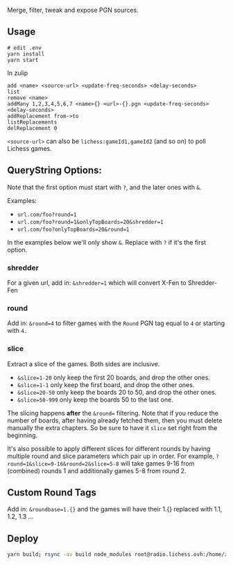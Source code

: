 Merge, filter, tweak and expose PGN sources.

## Usage

```
# edit .env
yarn install
yarn start
```

In zulip

```
add <name> <source-url> <update-freq-seconds> <delay-seconds>
list
remove <name>
addMany 1,2,3,4,5,6,7 <name>{} <url>-{}.pgn <update-freq-seconds> <delay-seconds>
addReplacement from->to
listReplacements
delReplacement 0
```

`<source-url>` can also be `lichess:gameId1,gameId2` (and so on) to poll Lichess games.

## QueryString Options:

Note that the first option must start with `?`, and the later ones with `&`.

Examples:

- `url.com/foo?round=1`
- `url.com/foo?round=1&onlyTopBoards=20&shredder=1`
- `url.com/foo?onlyTopBoards=20&round=1`

In the examples below we'll only show `&`. Replace with `?` if it's the first option.

### shredder

For a given url, add in: `&shredder=1` which will convert X-Fen to Shredder-Fen

### round

Add in: `&round=4` to filter games with the `Round` PGN tag equal to `4` or starting with `4.`

### slice

Extract a slice of the games. Both sides are inclusive.

- `&slice=1-20` only keep the first 20 boards, and drop the other ones.
- `&slice=1-1` only keep the first board, and drop the other ones.
- `&slice=20-50` only keep the boards 20 to 50, and drop the other ones.
- `&slice=50-999` only keep the boards 50 to the last one.

The slicing happens **after** the `&round=` filtering.
Note that if you reduce the number of boards, after having already fetched them, then you must delete manually the extra chapters.
So be sure to have it `slice` set right from the beginning.

It's also possible to apply different slices for different rounds by having multiple round and slice parameters which pair up in order. For example, `?round=1&slice=9-16&round=2&slice=5-8` will take games 9-16 from (combined) rounds 1 and additionally games 5-8 from round 2.

## Custom Round Tags

Add in: `&roundbase=1.{}` and the games will have their 1.{}
replaced with 1.1, 1.2, 1.3 ...

## Deploy

```sh
yarn build; rsync -av build node_modules root@radio.lichess.ovh:/home/zulip-pgn-mule/; ssh root@radio.lichess.ovh "systemctl restart zulip-pgn-mule"
```
